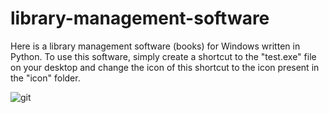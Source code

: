 # library-management-software
Here is a library management software (books) for Windows written in Python.
To use this software, simply create a shortcut to the "test.exe" file on your desktop and change the icon of this shortcut to the icon present in the "icon" folder.


![git](https://github.com/user-attachments/assets/f7d6243d-85ff-4484-8972-7846890b1950)
